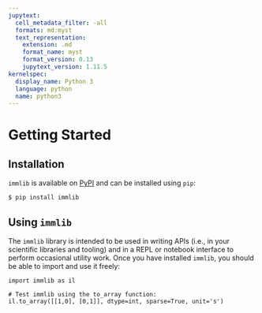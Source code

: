 ```yaml
---
jupytext:
  cell_metadata_filter: -all
  formats: md:myst
  text_representation:
    extension: .md
    format_name: myst
    format_version: 0.13
    jupytext_version: 1.11.5
kernelspec:
  display_name: Python 3
  language: python
  name: python3
---
```

# Getting Started


## Installation

`immlib` is available on [PyPI](https://pypi.org/project/immlib/) and can be
installed using `pip`:

```bash
$ pip install immlib
```

## Using `immlib`

The `immlib` library is intended to be used in writing APIs (i.e., in your
scientific libraries and tooling) and in a REPL or notebook interface to
perform occasional utility work. Once you have installed `immlib`, you should
be able to import and use it freely:

```{code-cell}
import immlib as il

# Test immlib using the to_array function:
il.to_array([[1,0], [0,1]], dtype=int, sparse=True, unit='s')
```
